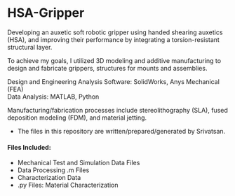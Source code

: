 # HSA-Gripper

Developing an auxetic soft robotic gripper using handed shearing auxetics (HSA), and improving their performance by integrating a torsion-resistant structural layer.

To achieve my goals, I utilized 3D modeling and additive manufacturing to design and fabricate grippers, structures for mounts and assemblies.

Design and Engineering Analysis Software: SolidWorks, Anys Mechanical (FEA)  
Data Analysis: MATLAB, Python

Manufacturing/fabrication processes include stereolithography (SLA), fused deposition modeling (FDM), and material jetting.

- The files in this repository are written/prepared/generated by Srivatsan.

#### Files Included:
- Mechanical Test and Simulation Data Files
- Data Processing .m Files
- Characterization Data
- .py Files: Material Characterization